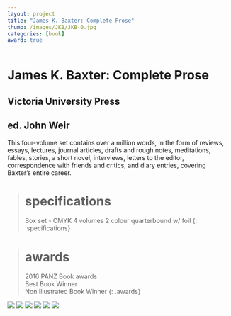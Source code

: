 ```yaml
---
layout: project
title: "James K. Baxter: Complete Prose"
thumb: /images/JKB/JKB-0.jpg
categories: [book]
award: true
---
```


# James K. Baxter: Complete Prose

## Victoria University Press

## ed. John Weir

This four-volume set contains over a million words, in the form of reviews, essays, lectures, journal articles, drafts and rough notes, meditations, fables, stories, a short novel, interviews, letters to the editor, correspondence with friends and critics, and diary entries, covering Baxter’s entire career.

> # specifications
> Box set - CMYK
> 4 volumes 2 colour quarterbound w/ foil
{: .specifications}

> # awards
> 2016 PANZ Book awards   
> Best Book Winner  
> Non Illustrated Book Winner
{: .awards}


![](/images/JKB/JKB-1.jpg)
![](/images/JKB/JKB-2.jpg)
![](/images/JKB/JKB-3.jpg)
![](/images/JKB/JKB-4.jpg)
![](/images/JKB/JKB-5.jpg)
![](/images/JKB/JKB-6.jpg)
